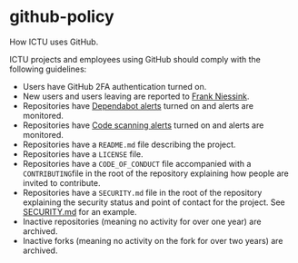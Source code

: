 # github-policy

How ICTU uses GitHub.

ICTU projects and employees using GitHub should comply with the following guidelines:

- Users have GitHub 2FA authentication turned on.
- New users and users leaving are reported to [Frank Niessink](@fniessink).
- Repositories have [Dependabot alerts](https://docs.github.com/en/code-security/dependabot/dependabot-alerts/about-dependabot-alerts) turned on and alerts are monitored.
- Repositories have [Code scanning alerts](https://docs.github.com/en/code-security/code-scanning/automatically-scanning-your-code-for-vulnerabilities-and-errors/about-code-scanning) turned on and alerts are monitored.
- Repositories have a `README.md` file describing the project.
- Repositories have a `LICENSE` file.
- Repositories have a `CODE_OF_CONDUCT` file accompanied with a `CONTRIBUTING`file in the root of the repository explaining how people are invited to contribute.
- Repositories have a `SECURITY.md` file in the root of the repository explaining the security status and point of contact for the project. See [SECURITY.md](SECURITY.md) for an example.
- Inactive repositories (meaning no activity for over one year) are archived.
- Inactive forks (meaning no activity on the fork for over two years) are archived.
